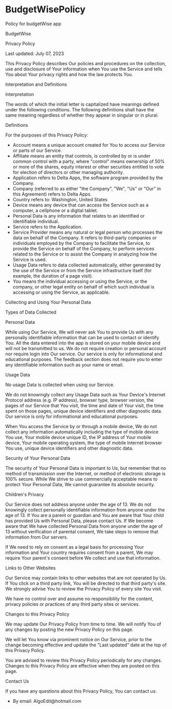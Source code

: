 # BudgetWisePolicy

Policy for budgetWise app

<html><head><meta content="text/html; charset=UTF-8" http-equiv="content-type">BudgetWise</span></p><p class="c4"><span class="c10">Privacy Policy</span></p><p class="c2"><span class="c5">Last updated: July 07, 2023</span></p><p class="c2"><span class="c5">This Privacy Policy describes Our policies and procedures on the collection, use and disclosure of Your information when You use the Service and tells You about Your privacy rights and how the law protects You.</span></p><p class="c4"><span class="c10">Interpretation and Definitions</span></p><p class="c4"><span class="c9">Interpretation</span></p><p class="c2"><span class="c5">The words of which the initial letter is capitalized have meanings defined under the following conditions. The following definitions shall have the same meaning regardless of whether they appear in singular or in plural.</span></p><p class="c4"><span class="c9">Definitions</span></p><p class="c2"><span class="c5">For the purposes of this Privacy Policy:</span></p><ul class="c8 lst-kix_list_1-0 start"><li class="c6 li-bullet-0"><span class="c3">Account</span><span class="c5">&nbsp;means a unique account created for You to access our Service or parts of our Service.</span></li><li class="c1 li-bullet-0"><span class="c3">Affiliate</span><span class="c5">&nbsp;means an entity that controls, is controlled by or is under common control with a party, where &quot;control&quot; means ownership of 50% or more of the shares, equity interest or other securities entitled to vote for election of directors or other managing authority.</span></li><li class="c1 li-bullet-0"><span class="c3">Application</span><span class="c5">&nbsp;refers to Delta Apps, the software program provided by the Company.</span></li><li class="c1 li-bullet-0"><span class="c3">Company</span><span class="c5">&nbsp;(referred to as either &quot;the Company&quot;, &quot;We&quot;, &quot;Us&quot; or &quot;Our&quot; in this Agreement) refers to Delta Apps.</span></li><li class="c1 li-bullet-0"><span class="c3">Country</span><span class="c5">&nbsp;refers to: Washington, United States</span></li><li class="c1 li-bullet-0"><span class="c3">Device</span><span class="c5">&nbsp;means any device that can access the Service such as a computer, a cellphone or a digital tablet.</span></li><li class="c1 li-bullet-0"><span class="c3">Personal Data</span><span class="c5">&nbsp;is any information that relates to an identified or identifiable individual.</span></li><li class="c1 li-bullet-0"><span class="c3">Service</span><span class="c5">&nbsp;refers to the Application.</span></li><li class="c1 li-bullet-0"><span class="c3">Service Provider</span><span class="c5">&nbsp;means any natural or legal person who processes the data on behalf of the Company. It refers to third-party companies or individuals employed by the Company to facilitate the Service, to provide the Service on behalf of the Company, to perform services related to the Service or to assist the Company in analyzing how the Service is used.</span></li><li class="c1 li-bullet-0"><span class="c3">Usage Data</span><span class="c5">&nbsp;refers to data collected automatically, either generated by the use of the Service or from the Service infrastructure itself (for example, the duration of a page visit).</span></li><li class="c15 li-bullet-0"><span class="c3">You</span><span class="c5">&nbsp;means the individual accessing or using the Service, or the company, or other legal entity on behalf of which such individual is accessing or using the Service, as applicable.</span></li></ul><p class="c4"><span class="c10">Collecting and Using Your Personal Data</span></p><p class="c4"><span class="c9">Types of Data Collected</span></p><p class="c4"><span class="c7">Personal Data</span></p><p class="c2"><span class="c5">While using Our Service, We will never ask You to provide Us with any personally identifiable information that can be used to contact or identify You. All the data entered into the app is stored on your mobile device and will not be transmitted to us. We do not require creation or personal account nor require login into Our service. Our service is only for informational and educational purposes. The feedback section does not require you to enter any identifiable information such as your name or email. </span></p><p class="c4"><span class="c7">Usage Data</span></p><p class="c2"><span class="c5">No usage Data is collected when using our Service.</span></p><p class="c2"><span class="c5">We do not knowingly collect any Usage Data such as Your Device&#39;s Internet Protocol address (e.g. IP address), browser type, browser version, the pages of our Service that You visit, the time and date of Your visit, the time spent on those pages, unique device identifiers and other diagnostic data. Our service is only for informational and educational purposes. </span></p><p class="c2"><span class="c5">When You access the Service by or through a mobile device, We do not collect any information automatically including the type of mobile device You use, Your mobile device unique ID, the IP address of Your mobile device, Your mobile operating system, the type of mobile Internet browser You use, unique device identifiers and other diagnostic data.</span></p><p class="c4"><span class="c9">Security of Your Personal Data</span></p><p class="c2"><span class="c5">The security of Your Personal Data is important to Us, but remember that no method of transmission over the Internet, or method of electronic storage is 100% secure. While We strive to use commercially acceptable means to protect Your Personal Data, We cannot guarantee its absolute security.</span></p><p class="c4"><span class="c10">Children&#39;s Privacy</span></p><p class="c2"><span class="c5">Our Service does not address anyone under the age of 13. We do not knowingly collect personally identifiable information from anyone under the age of 13. If You are a parent or guardian and You are aware that Your child has provided Us with Personal Data, please contact Us. If We become aware that We have collected Personal Data from anyone under the age of 13 without verification of parental consent, We take steps to remove that information from Our servers.</span></p><p class="c2"><span class="c5">If We need to rely on consent as a legal basis for processing Your information and Your country requires consent from a parent, We may require Your parent&#39;s consent before We collect and use that information.</span></p><p class="c4"><span class="c10">Links to Other Websites</span></p><p class="c2"><span class="c5">Our Service may contain links to other websites that are not operated by Us. If You click on a third party link, You will be directed to that third party&#39;s site. We strongly advise You to review the Privacy Policy of every site You visit.</span></p><p class="c2"><span class="c5">We have no control over and assume no responsibility for the content, privacy policies or practices of any third party sites or services.</span></p><p class="c4"><span class="c10">Changes to this Privacy Policy</span></p><p class="c2"><span class="c5">We may update Our Privacy Policy from time to time. We will notify You of any changes by posting the new Privacy Policy on this page.</span></p><p class="c2"><span class="c5">We will let You know via prominent notice on Our Service, prior to the change becoming effective and update the &quot;Last updated&quot; date at the top of this Privacy Policy.</span></p><p class="c2"><span class="c5">You are advised to review this Privacy Policy periodically for any changes. Changes to this Privacy Policy are effective when they are posted on this page.</span></p><p class="c4"><span class="c10">Contact Us</span></p><p class="c2"><span class="c5">If you have any questions about this Privacy Policy, You can contact us:</span></p><ul class="c8 lst-kix_list_6-0 start"><li class="c2 c16 li-bullet-0"><span class="c5">By email:&nbsp;AlgoEdit@hotmail.com</span></li></ul><p class="c17"><span class="c0"></span></p></body></html>
